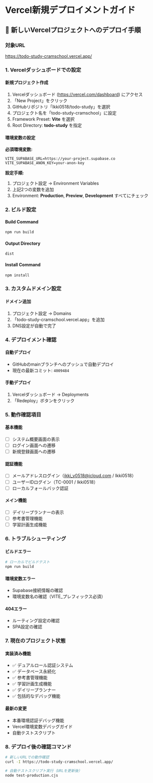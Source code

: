 # Vercel新規デプロイメントガイド

## 🚀 新しいVercelプロジェクトへのデプロイ手順

### 対象URL
https://todo-study-cramschool.vercel.app/

### 1. Vercelダッシュボードでの設定

#### 新規プロジェクト作成
1. Vercelダッシュボード (https://vercel.com/dashboard) にアクセス
2. 「New Project」をクリック
3. GitHubリポジトリ「Ikki0518/todo-study」を選択
4. プロジェクト名を「todo-study-cramschool」に設定
5. Framework Preset: **Vite** を選択
6. Root Directory: **todo-study** を指定

#### 環境変数の設定
**必須環境変数:**
```
VITE_SUPABASE_URL=https://your-project.supabase.co
VITE_SUPABASE_ANON_KEY=your-anon-key
```

**設定手順:**
1. プロジェクト設定 → Environment Variables
2. 上記2つの変数を追加
3. Environment: **Production**, **Preview**, **Development** すべてにチェック

### 2. ビルド設定

#### Build Command
```bash
npm run build
```

#### Output Directory
```
dist
```

#### Install Command
```bash
npm install
```

### 3. カスタムドメイン設定

#### ドメイン追加
1. プロジェクト設定 → Domains
2. 「todo-study-cramschool.vercel.app」を追加
3. DNS設定が自動で完了

### 4. デプロイメント確認

#### 自動デプロイ
- GitHubのmainブランチへのプッシュで自動デプロイ
- 現在の最新コミット: `4009484`

#### 手動デプロイ
1. Vercelダッシュボード → Deployments
2. 「Redeploy」ボタンをクリック

### 5. 動作確認項目

#### 基本機能
- [ ] システム概要画面の表示
- [ ] ログイン画面への遷移
- [ ] 新規登録画面への遷移

#### 認証機能
- [ ] メールアドレスログイン（ikki_y0518@icloud.com / Ikki0518）
- [ ] ユーザーIDログイン（TC-0001 / Ikki0518）
- [ ] ローカルフォールバック認証

#### メイン機能
- [ ] デイリープランナーの表示
- [ ] 参考書管理機能
- [ ] 学習計画生成機能

### 6. トラブルシューティング

#### ビルドエラー
```bash
# ローカルでビルドテスト
npm run build
```

#### 環境変数エラー
- Supabase接続情報の確認
- 環境変数名の確認（VITE_プレフィックス必須）

#### 404エラー
- ルーティング設定の確認
- SPA設定の確認

### 7. 現在のプロジェクト状態

#### 実装済み機能
- ✅ デュアルロール認証システム
- ✅ データベース永続化
- ✅ 参考書管理機能
- ✅ 学習計画生成機能
- ✅ デイリープランナー
- ✅ 包括的なデバッグ機能

#### 最新の変更
- 本番環境認証デバッグ機能
- Vercel環境変数デバッグガイド
- 自動テストスクリプト

### 8. デプロイ後の確認コマンド

```bash
# 新しいURLでの動作確認
curl -I https://todo-study-cramschool.vercel.app/

# 自動テストスクリプト実行（URLを更新後）
node test-production.cjs